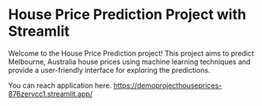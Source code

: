 # House Price Prediction Project with Streamlit

Welcome to the House Price Prediction project! This project aims to predict Melbourne, Australia house prices  using machine learning techniques and provide a user-friendly interface for exploring the predictions.

You can reach application here. https://demoprojecthouseprices-876zervcc1.streamlit.app/
